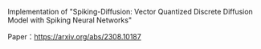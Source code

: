 Implementation of "Spiking-Diffusion: Vector Quantized Discrete Diffusion Model with Spiking Neural Networks"

Paper：https://arxiv.org/abs/2308.10187
